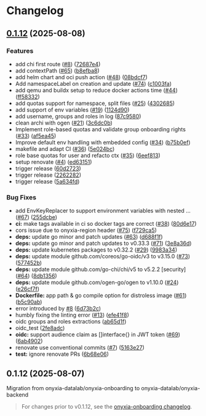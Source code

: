 # Changelog

## [0.1.12](https://github.com/onyxia-datalab/onyxia-backend/compare/onboarding-v0.1.11...onboarding-v0.1.12) (2025-08-08)


### Features

* add chi first route ([#8](https://github.com/onyxia-datalab/onyxia-backend/issues/8)) ([72687e4](https://github.com/onyxia-datalab/onyxia-backend/commit/72687e4fe54c4bafa4dba8d5fe1e9dec02c1e6ea))
* add contextPath ([#65](https://github.com/onyxia-datalab/onyxia-backend/issues/65)) ([b8efba8](https://github.com/onyxia-datalab/onyxia-backend/commit/b8efba8a9b3f66d0e47bdd50b29fdd067352a1b7))
* add helm chart and oci push action ([#48](https://github.com/onyxia-datalab/onyxia-backend/issues/48)) ([08bdcf7](https://github.com/onyxia-datalab/onyxia-backend/commit/08bdcf7634ffdc650e0c4c5634064107801050e1))
* Add namespaceLabel on creation and update ([#74](https://github.com/onyxia-datalab/onyxia-backend/issues/74)) ([c1003fa](https://github.com/onyxia-datalab/onyxia-backend/commit/c1003fa29e3449ca16eeed949858a08c4e337ac6))
* add qemu and buildx setup to reduce docker actions time ([#44](https://github.com/onyxia-datalab/onyxia-backend/issues/44)) ([ff58332](https://github.com/onyxia-datalab/onyxia-backend/commit/ff583322e8894686e32172d1a98b84310da468e7))
* add quotas support for namespace, split files  ([#25](https://github.com/onyxia-datalab/onyxia-backend/issues/25)) ([4302685](https://github.com/onyxia-datalab/onyxia-backend/commit/43026854c43ef62fb2e73434db7e3319e24283a6))
* add support of env variables ([#19](https://github.com/onyxia-datalab/onyxia-backend/issues/19)) ([1124d90](https://github.com/onyxia-datalab/onyxia-backend/commit/1124d90d743fc3edd967bb1c69cac56175c9fdb4))
* add username, groups and roles in log ([87c9580](https://github.com/onyxia-datalab/onyxia-backend/commit/87c958077d9be72b32069f61b78aa3daae150024))
* clean archi with ogen ([#21](https://github.com/onyxia-datalab/onyxia-backend/issues/21)) ([3c6dc0b](https://github.com/onyxia-datalab/onyxia-backend/commit/3c6dc0b6a8fb31e9de8d0f8906d949be0bffaf4c))
* Implement role-based quotas and validate group onboarding rights ([#33](https://github.com/onyxia-datalab/onyxia-backend/issues/33)) ([af5ea45](https://github.com/onyxia-datalab/onyxia-backend/commit/af5ea45bfe5193446d3a14d8060fb7052888d3a3))
* Improve default env handling with embedded config ([#34](https://github.com/onyxia-datalab/onyxia-backend/issues/34)) ([b75b0ef](https://github.com/onyxia-datalab/onyxia-backend/commit/b75b0ef655af6ba8cdee301e832d4ae593208b21))
* makefile and adapt CI ([#36](https://github.com/onyxia-datalab/onyxia-backend/issues/36)) ([5e024bc](https://github.com/onyxia-datalab/onyxia-backend/commit/5e024bc46b40ed62e29c582f7062e91ab1414709))
* role base quotas for user and refacto ctx ([#35](https://github.com/onyxia-datalab/onyxia-backend/issues/35)) ([6eef813](https://github.com/onyxia-datalab/onyxia-backend/commit/6eef8131a56d1b2a2fcacd87ebe233b345a286bd))
* setup renovate ([#4](https://github.com/onyxia-datalab/onyxia-backend/issues/4)) ([ed63151](https://github.com/onyxia-datalab/onyxia-backend/commit/ed631516cf12ad60f8389279e32b7e99075f8462))
* trigger release ([60d2723](https://github.com/onyxia-datalab/onyxia-backend/commit/60d272394706f0a8efb8047ea44d9668f8df5d5e))
* trigger release ([2262282](https://github.com/onyxia-datalab/onyxia-backend/commit/2262282ade0fd222256f3c765d8d8da1cd544d2f))
* trigger release ([5a634fd](https://github.com/onyxia-datalab/onyxia-backend/commit/5a634fdda8d4e473923feb4d92767fe6c6635e2c))


### Bug Fixes

* add EnvKeyReplacer to support environment variables with nested … ([#67](https://github.com/onyxia-datalab/onyxia-backend/issues/67)) ([255dcbe](https://github.com/onyxia-datalab/onyxia-backend/commit/255dcbe4aac93a1ebf07a3301fdeecd7f6c07d1d))
* **ci:** make tags available in ci so docker tags are correct ([#38](https://github.com/onyxia-datalab/onyxia-backend/issues/38)) ([80d6e17](https://github.com/onyxia-datalab/onyxia-backend/commit/80d6e17df5f22cad962a5150859ed2439480b985))
* cors issue due to onyxia-region header ([#75](https://github.com/onyxia-datalab/onyxia-backend/issues/75)) ([f729ca5](https://github.com/onyxia-datalab/onyxia-backend/commit/f729ca59c9be19b179d5ccf858e34baa29dbd654))
* **deps:** update go minor and patch updates ([#63](https://github.com/onyxia-datalab/onyxia-backend/issues/63)) ([d688f1f](https://github.com/onyxia-datalab/onyxia-backend/commit/d688f1f44ded2d7e7c95913ded8fedf9323baf3e))
* **deps:** update go minor and patch updates to v0.33.3 ([#71](https://github.com/onyxia-datalab/onyxia-backend/issues/71)) ([3e8a36d](https://github.com/onyxia-datalab/onyxia-backend/commit/3e8a36d606cdab2a5d05d6b70b2e4853c86ce3f6))
* **deps:** update kubernetes packages to v0.32.2 ([#29](https://github.com/onyxia-datalab/onyxia-backend/issues/29)) ([9983a34](https://github.com/onyxia-datalab/onyxia-backend/commit/9983a34e83b713bff50740d4c0324d9dfe802848))
* **deps:** update module github.com/coreos/go-oidc/v3 to v3.15.0 ([#73](https://github.com/onyxia-datalab/onyxia-backend/issues/73)) ([577452b](https://github.com/onyxia-datalab/onyxia-backend/commit/577452b22ac549f95217fd0734ec4b7dc8fe0511))
* **deps:** update module github.com/go-chi/chi/v5 to v5.2.2 [security] ([#64](https://github.com/onyxia-datalab/onyxia-backend/issues/64)) ([8db1356](https://github.com/onyxia-datalab/onyxia-backend/commit/8db13567b7b208b82b7b8c6b8c818b77c6ce1525))
* **deps:** update module github.com/ogen-go/ogen to v1.10.0 ([#24](https://github.com/onyxia-datalab/onyxia-backend/issues/24)) ([e26cf7f](https://github.com/onyxia-datalab/onyxia-backend/commit/e26cf7f293d0b93b6cdb38289a2e5e5659874410))
* **Dockerfile:** app path & go compile option for distroless image ([#61](https://github.com/onyxia-datalab/onyxia-backend/issues/61)) ([b5c90ab](https://github.com/onyxia-datalab/onyxia-backend/commit/b5c90abf641a43942f867ee6f80a35460c2d8d09))
* error introduced by [#8](https://github.com/onyxia-datalab/onyxia-backend/issues/8) ([6d73b2c](https://github.com/onyxia-datalab/onyxia-backend/commit/6d73b2c2f5331c9a3341055dff04b892f7a7de14))
* humbly fixing the linting error ([#13](https://github.com/onyxia-datalab/onyxia-backend/issues/13)) ([efe41f8](https://github.com/onyxia-datalab/onyxia-backend/commit/efe41f849357a74f9fe9f448f8dbb26099f23afa))
* oidc groups and roles extractions ([ab65d1f](https://github.com/onyxia-datalab/onyxia-backend/commit/ab65d1f8d682e535fca7cafc610318ab6ff5af1b))
* oidc_test ([2fe8adc](https://github.com/onyxia-datalab/onyxia-backend/commit/2fe8adc7a4107a38bc1cfc2c40ddac62c59519d2))
* **oidc:** support audience claim as []interface{} in JWT token ([#69](https://github.com/onyxia-datalab/onyxia-backend/issues/69)) ([6ab4902](https://github.com/onyxia-datalab/onyxia-backend/commit/6ab490257ad1be70061d6d9ef04e6d5c62089058))
* renovate use conventional commits ([#7](https://github.com/onyxia-datalab/onyxia-backend/issues/7)) ([5163e27](https://github.com/onyxia-datalab/onyxia-backend/commit/5163e275988b34fa4d802f046d119754c4512a94))
* **test:** ignore renovate PRs ([6b68e06](https://github.com/onyxia-datalab/onyxia-backend/commit/6b68e063ce26312b29d2dd27ae125d44a3ed97d3))

## 0.1.12 (2025-08-07)

Migration from onyxia-datalab/onyxia-onboarding to onyxia-datalab/onyxia-backend

> For changes prior to v0.1.12, see the [onyxia-onboarding changelog](https://github.com/onyxia-datalab/onyxia-onboarding/blob/main/CHANGELOG.md).
